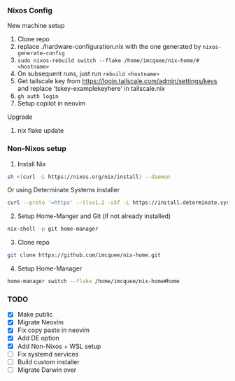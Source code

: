 ### Nixos Config

New machine setup

1. Clone repo
2. replace ./hardware-configuration.nix with the one generated by `nixos-generate-config`
3. ```sudo nixos-rebuild switch --flake /home/imcquee/nix-home/#<hostname>```
4. On subsequent runs, just run `rebuild <hostname>`
5. Get tailscale key from <https://login.tailscale.com/admin/settings/keys> and replace 'tskey-examplekeyhere' in tailscale.nix
6. ```gh auth login```
7. Setup copilot in neovim

Upgrade

1. nix flake update

### Non-Nixos setup

1. Install Nix

```bash
sh <(curl -L https://nixos.org/nix/install) --daemon
```

Or using Determinate Systems installer

```bash
curl --proto '=https' --tlsv1.2 -sSf -L https://install.determinate.systems/nix | sh -s -- install
```

2. Setup Home-Manger and Git (if not already installed)

```bash
nix-shell -p git home-manager
```

3. Clone repo

```bash
git clone https://github.com/imcquee/nix-home.git
```

4. Setup Home-Manager

```bash
home-manager switch --flake /home/imcquee/nix-home#home
```

### TODO

- [x] Make public
- [x] Migrate Neovim
- [x] Fix copy paste in neovim
- [x] Add DE option
- [x] Add Non-Nixos + WSL setup
- [ ] Fix systemd services
- [ ] Build custom installer
- [ ] Migrate Darwin over
